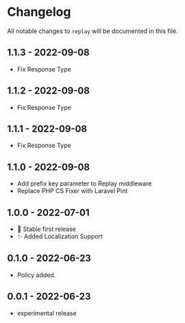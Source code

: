 # Changelog

All notable changes to `replay` will be documented in this file.

## 1.1.3 - 2022-09-08

- Fix Response Type

## 1.1.2 - 2022-09-08

- Fix Response Type

## 1.1.1 - 2022-09-08

- Fix Response Type

## 1.1.0 - 2022-09-08

- Add prefix key parameter to Replay middleware
- Replace PHP CS Fixer with Laravel Pint

## 1.0.0 - 2022-07-01

- 🥳 Stable first release
- ✨ Added Localization Support

## 0.1.0 - 2022-06-23

- Policy added.

## 0.0.1 - 2022-06-23

- experimental release
